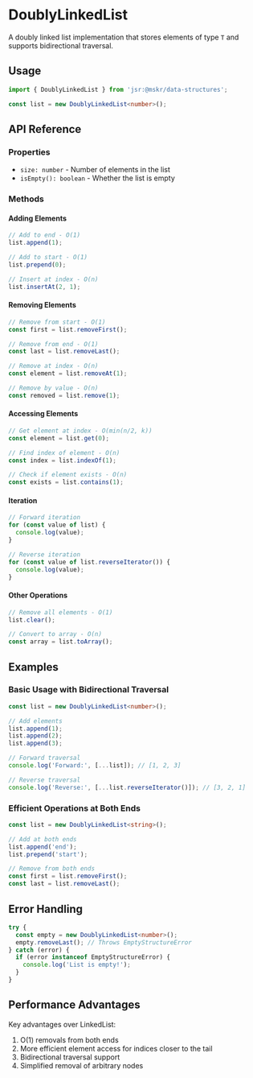 # DoublyLinkedList

A doubly linked list implementation that stores elements of type `T` and supports bidirectional traversal.

## Usage

```typescript
import { DoublyLinkedList } from 'jsr:@mskr/data-structures';

const list = new DoublyLinkedList<number>();
```

## API Reference

### Properties

- `size: number` - Number of elements in the list
- `isEmpty(): boolean` - Whether the list is empty

### Methods

#### Adding Elements

```typescript
// Add to end - O(1)
list.append(1);

// Add to start - O(1)
list.prepend(0);

// Insert at index - O(n)
list.insertAt(2, 1);
```

#### Removing Elements

```typescript
// Remove from start - O(1)
const first = list.removeFirst();

// Remove from end - O(1)
const last = list.removeLast();

// Remove at index - O(n)
const element = list.removeAt(1);

// Remove by value - O(n)
const removed = list.remove(1);
```

#### Accessing Elements

```typescript
// Get element at index - O(min(n/2, k))
const element = list.get(0);

// Find index of element - O(n)
const index = list.indexOf(1);

// Check if element exists - O(n)
const exists = list.contains(1);
```

#### Iteration

```typescript
// Forward iteration
for (const value of list) {
  console.log(value);
}

// Reverse iteration
for (const value of list.reverseIterator()) {
  console.log(value);
}
```

#### Other Operations

```typescript
// Remove all elements - O(1)
list.clear();

// Convert to array - O(n)
const array = list.toArray();
```

## Examples

### Basic Usage with Bidirectional Traversal

```typescript
const list = new DoublyLinkedList<number>();

// Add elements
list.append(1);
list.append(2);
list.append(3);

// Forward traversal
console.log('Forward:', [...list]); // [1, 2, 3]

// Reverse traversal
console.log('Reverse:', [...list.reverseIterator()]); // [3, 2, 1]
```

### Efficient Operations at Both Ends

```typescript
const list = new DoublyLinkedList<string>();

// Add at both ends
list.append('end');
list.prepend('start');

// Remove from both ends
const first = list.removeFirst();
const last = list.removeLast();
```

## Error Handling

```typescript
try {
  const empty = new DoublyLinkedList<number>();
  empty.removeLast(); // Throws EmptyStructureError
} catch (error) {
  if (error instanceof EmptyStructureError) {
    console.log('List is empty!');
  }
}
```

## Performance Advantages

Key advantages over LinkedList:

1. O(1) removals from both ends
2. More efficient element access for indices closer to the tail
3. Bidirectional traversal support
4. Simplified removal of arbitrary nodes
